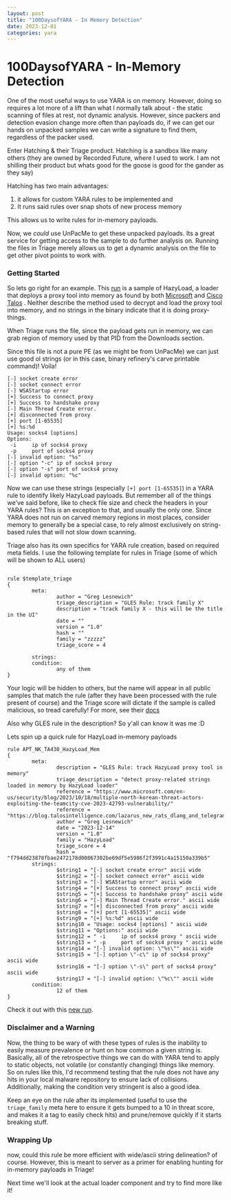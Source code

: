 ```yaml
---
layout: post
title: "100DaysofYARA - In Memory Detection"
date: 2023-12-01
categories: yara
---
```


# 100DaysofYARA - In-Memory Detection

One of the most useful ways to use YARA is on memory. However, doing so requires a lot more of a lift than what I normally talk about - the static scanning of files at rest, not dynamic analysis. However, since packers and detection evasion change more often than payloads do, if we can get our hands on unpacked samples we can write a signature to find them, regardless of the packer used. 

Enter Hatching & their Triage product. Hatching is a sandbox like many others (they are owned by Recorded Future, where I used to work. I am not shilling their product but whats good for the goose is good for the gander as they say)  

Hatching has two main advantages: 

1. it allows for custom YARA rules to be implemented and 
2. It runs said rules over snap shots of new process memory 

This allows us to write rules for in-memory payloads. 

Now, we _could_ use UnPacMe to get these unpacked payloads. Its a great service for getting access to the sample to do further analysis on. Running the files in Triage merely allows us to get a dynamic analysis on the file to get other pivot points to work with. 

### Getting Started 

So lets go right for an example. This [run](https://tria.ge/231213-p872jaeec3/behavioral1) is a sample of HazyLoad, a loader that deploys a proxy tool into memory as found by both [Microsoft](https://www.microsoft.com/en-us/security/blog/2023/10/18/multiple-north-korean-threat-actors-exploiting-the-teamcity-cve-2023-42793-vulnerability/)  and [Cisco Talos](https://blog.talosintelligence.com/lazarus_new_rats_dlang_and_telegram/) . Neither describe the method used to decrypt and load the proxy tool into memory, and no strings in the binary indicate that it is doing proxy-things. 

When Triage runs the file, since the payload gets run in memory, we can grab region of memory used by that PID from the Downloads section. 

Since this file is not a pure PE (as we might be from UnPacMe) we can just use good ol strings (or in this case, binary refinery's carve printable command)! Voila! 

```
[-] socket create error
[-] socket connect error
[-] WSAStartup error
[+] Success to connect proxy
[+] Success to handshake proxy
[-] Main Thread Create error.
[+] disconnected from proxy
[+] port [1-65535]
[+] %s:%d
Usage: socks4 [options] 
Options:
 -i     ip of socks4 proxy 
 -p     port of socks4 proxy 
[-] invalid option: "%s"
[-] option "-c" ip of socks4 proxy
[-] option "-s" port of socks4 proxy
[-] invalid option: "%c"
```

Now we can use these strings (especially `[+] port [1-65535]`) in a YARA rule to identify likely HazyLoad payloads. But remember all of the things we've said before, like to check file size and check the headers in your YARA rules? This is an exception to that, and usually the only one. Since YARA does not run on carved memory regions in most places, consider memory to generally be a special case, to rely almost exclusively on string-based rules that will not slow down scanning. 

Triage also has its own specifics for YARA rule creation, based on required meta fields. I use the following template for rules in Triage (some of which will be shown to ALL users)

``` 

rule $template_triage
{
		meta:
				author = "Greg Lesnewich"
				triage_description = "GLES Rule: track family X"
				description = "track family X - this will be the title in the UI"
				date = ""
				version = "1.0"
				hash = ""
				family = "zzzzz"
                triage_score = 4

		strings:
		condition:
				any of them
}

```

Your logic will be hidden to others, but the name will appear in all public samples that match the rule (after they have been processed with the rule present of course) and the Triage score will dictate if the sample is called malicious, so tread carefully!  For more, see their [docs](https://tria.ge/docs/yara/)

Also why GLES rule in the description? So y'all can know it was me :D 

Lets spin up a quick rule for HazyLoad in-memory payloads

``` 
rule APT_NK_TA430_HazyLoad_Mem
{
		meta:
				description = "GLES Rule: track HazyLoad proxy tool in memory"
				triage_description = "detect proxy-related strings loaded in memory by HazyLoad loader"
				reference = "https://www.microsoft.com/en-us/security/blog/2023/10/18/multiple-north-korean-threat-actors-exploiting-the-teamcity-cve-2023-42793-vulnerability/"
                reference = "https://blog.talosintelligence.com/lazarus_new_rats_dlang_and_telegram/"
				author = "Greg Lesnewich"
				date = "2023-12-14"
				version = "1.0"
				family = "HazyLoad"
                triage_score = 4
				hash = "f794dd23878fbae2472178d00867302be69df5e5986f2f3991c4a15150a339b5"
		strings:
				$string1 = "[-] socket create error" ascii wide 
				$string2 = "[-] socket connect error" ascii wide 
				$string3 = "[-] WSAStartup error" ascii wide 
				$string4 = "[+] Success to connect proxy" ascii wide 
				$string5 = "[+] Success to handshake proxy" ascii wide 
				$string6 = "[-] Main Thread Create error." ascii wide 
				$string7 = "[+] disconnected from proxy" ascii wide 
				$string8 = "[+] port [1-65535]" ascii wide 
				$string9 = "[+] %s:%d" ascii wide 
				$string10 = "Usage: socks4 [options] " ascii wide 
				$string11 = "Options:" ascii wide 
				$string12 = " -i     ip of socks4 proxy " ascii wide 
				$string13 = " -p     port of socks4 proxy " ascii wide 
				$string14 = "[-] invalid option: \"%s\"" ascii wide 
				$string15 = "[-] option \"-c\" ip of socks4 proxy" ascii wide 
				$string16 = "[-] option \"-s\" port of socks4 proxy" ascii wide 
				$string17 = "[-] invalid option: \"%c\"" ascii wide 
		condition: 
				12 of them
}
```

Check it out with this [new run](https://tria.ge/231215-b7zf4shgeq/behavioral1). 

### Disclaimer and a Warning 

Now, the thing to be wary of with these types of rules is the inability to easily measure prevalence or hunt on how common a given string is. Basically, all of the retrospective things we can do with YARA tend to apply to static objects, not volatile (or constantly changing) things like memory. So on rules like this, I'd recommend testing that the rule does not have any hits in your local malware repository to ensure lack of collisions. Additionally, making the condition very stringent is also a good idea. 

Keep an eye on the rule after its implemented (useful to use the `triage_family` meta here to ensure it gets bumped to a 10 in threat score, and makes it a tag to easily check hits) and prune/remove quickly if it starts breaking stuff.
### Wrapping Up

now, could this rule be more efficient with wide/ascii string delineation? of course. However, this is meant to server as a primer for enabling hunting for in-memory payloads in Triage! 

Next time we'll look at the actual loader component and try to find more like it! 
